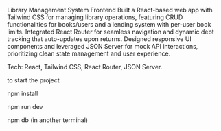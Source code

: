 Library Management System Frontend
Built a React-based web app with Tailwind CSS for managing library operations, featuring CRUD functionalities for books/users and a lending system with per-user book limits. Integrated React Router for seamless navigation and dynamic debt tracking that auto-updates upon returns. Designed responsive UI components and leveraged JSON Server for mock API interactions, prioritizing clean state management and user experience.

Tech: React, Tailwind CSS, React Router, JSON Server.

to start the project 

npm install 

npm run dev


npm db (in another terminal)